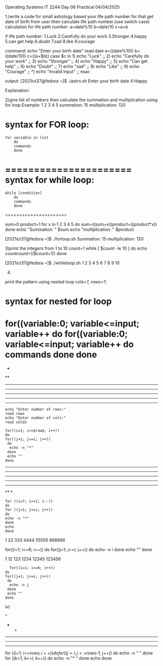 Operating Systems IT 2244
Day 06 Practical
04/04/2025

1.)write a code for small astrology based your life path number for that get date of birth from user then calculate life path number.(use switch case)
calculation for life path number:
a=date%10
b=date/10
c=a+b

if life path number:
1.Luck
2.Carefully do your work
3.Stronger
4.happy
5.can get help
6.doubt
7.sad
8.like
9.courage

command:
echo "Enter your birth date"
read date
a=$(($date%10))
b=$(($date/10))
c=$(($a+$b))
case $c in
        1) echo "Luck" ;;
        2) echo "Carefully do your work" ;;
        3) echo "Stronger" ;;
        4) echo "Happy" ;;
        5) echo "Can get help" ;;
        6) echo "Doubt" ;;
        7) echo "sad" ;;
        8) echo "Like" ;;
        9) echo "Courage" ;;
        *) echo "Invalid Input" ;;
esac


output:
[2021ict37@fedora ~]$ ./astro.sh
Enter your birth date
4
Happy

Explanation:



2)give list of numbers then calculate the summation and multiplication using for loop
Example:
1 2 3 4 5 
summation: 15
multiplication: 120

syntax for FOR loop:
=====================
    for variable in list
        do 
        commands
        done
======================
syntax for while loop:
======================
    while [condition]
        do 
        commands
        done
======================

sum=0
product=1
for x in 1 2 3 4 5
        do
        sum=$(($sum+$x))
        product=$(($product*$x))
        done
echo "Summation: " $sum
echo "multiplication: " $product

[2021ict37@fedora ~]$ ./forloop.sh
Summation:  15
multiplication:  120


3)print the integers from 1 to 10
count=1
while [ $count -le 10 ]
        do
        echo $count
        count=$(($count+1))
        done



[2021ict37@fedora ~]$ ./whileloop.sh
1
2
3
4
5
6
7
8
9
10



4)
print the pattern using nested loop
cols=7, rows=7;

syntax for nested for loop
==========================
for((variable:0; variable<=input; variable++
    do
    for((variable:0; variable<=input; variable++
     do
      commands
     done
    done
=================================


*
**
***
****
*****
******
*******


    echo "Enter number of rows:"
    read rows
    echo "Enter number of cols:"
    read colds

    for((i=1; i<=$row$; i++))
    do
    for((j=1; j<=i; j++))
     do
      echo -n "*"
     done
     echo ""
    done



*******
******
*****
****
***
**
*

    for ((i=7; i>=1; i--))
    do
    for ((j=1; j<=i; j++))
    do
    echo -n "*"
    done
    echo
    done
1
22
333
4444
55555
666666

   for((i=1; i<=6; i++))
    do
    for((j=1; j<=i; j++))
     do
      echo -n i
     done
     echo ""
    done

1
12
123
1234
12345
123456

      for((i=1; i<=6; i++))
    do
    for((j=1; j<=i; j++))
     do
      echo -n j
     done
     echo ""
    done

iv) 


    *
   * *
  * * *
 * * * *
* * * * * 

for ((i=1; i<=$rows; i++))
do
  for ((j=i; j<=$rows-1; j++))
  do
    echo -n " "
  done
  for ((k=1; k<=i; k++))
  do
    echo -n "* "
  done
  echo
done
    


